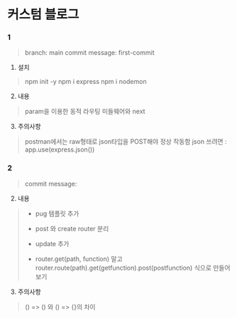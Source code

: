 커스텀 블로그
==========
### 1

> branch: main
> commit message: first-commit

1. 설치
> npm init -y
> npm i express
> npm i nodemon

2. 내용
> param을 이용한 동적 라우팅
> 미들웨어와 next

3. 주의사항
> postman에서는 raw형태로 json타입을 POST해야 정상 작동함
> json 쓰려면 : app.use(express.json())

### 2

> 
> commit message: 

2. 내용
> - pug 템플릿 추가
> 
> - post 와 create router 분리
> - update 추가
> - router.get(path, function) 말고 router.route(path).get(getfunction).post(postfunction) 식으로 만들어보기

3. 주의사항
> () => () 와 () => {}의 차이
> 